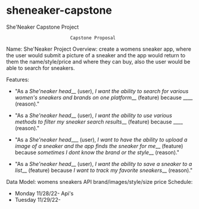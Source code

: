 # sheneaker-capstone
She'Neaker Capstone Project

                            Capstone Proposal

Name:
She'Neaker
Project Overview: create a womens sneaker app, where the user would submit a picture of a sneaker and the app would return to them the name/style/price and where they can buy, also the user would be able to search for sneakers.

Features:
* "As a _She'neaker head___ (user), _I want the ability to search for various women's sneakers and brands on one platform___ (feature) because ____ (reason)."

* "As a _She'neaker head___ (user), _I want the ability to use various methods to filter my sneaker search results___ (feature) because ____ (reason)."

* "As a _She'neaker head____ (user), _I want to have the ability to upload a image of a sneaker and the app finds the sneaker for me___ (feature) because _sometimes I dont know the brand or the style___ (reason)."

* "As a _She'neaker head___ (user), _I want the ability to save a sneaker to a list___ (feature) because _I want to track my favorite sneakers___ (reason)."

Data Model: womens sneakers API brand/images/style/size price
Schedule:
* Monday 11/28/22- Api's
* Tuesday 11/29/22-
